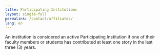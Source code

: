 ```yaml
---
title: Participating Institutions
layout: single-full
permalink: /contact/affiliates/
lang: en
---
```


An institution is considered an active Participating Institution if one of their faculty members or students has contributed at least one story in the last three (3) years.
